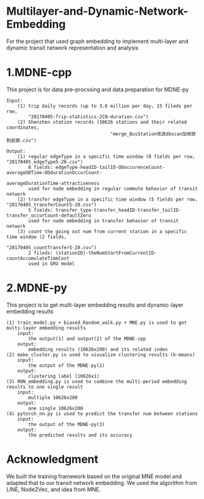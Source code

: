 # Multilayer-and-Dynamic-Network-Embedding
For the project that used graph embedding to implement multi-layer and dynamic transit network representation and analysis

# 1.MDNE-cpp
This project is for data pre-procssing and data preparation for MDNE-py

    Input:
        (1) trip daily records (up to 3.6 million per day, 15 fileds per row, 
        	"20170405-Trip-statistics-2CN-duration.csv")
        (2) Shenzhen station records (10626 stations and their related coordinates, 
        	                              "merge_BusStation改进dbscan加地铁到前面.csv")
        	                              
    Output:
        (1) regular edgeType in a specific time window (8 fields per row, "20170405_edgeType5-20.csv")
            8 fields: edgeType-headID-tailID-ODoccurenceCount-averageODTime-ODdurationOccurCount-
                                                                averageDurationTime-attractiveness
            used for node embedding in regular commute behavior of transit network
        (2) transfer edgeType in a specific time window (5 fields per row, "20170405_transferCount5-20.csv")
            5 fields: transfer_type-transfer_headID-transfer_tailID-transfer_occurCount-defaultZero
            used for node embedding in transfer behavior of transit network
        (3) count the going out num from current station in a specific time window (2 fields, 
        	                                                 "20170405_countTransfer5-20.csv")
            2 fileds: (stationID)-theNumStartFromCurrentID-countAccumulateTimeCost
            used in GRU model

# 2.MDNE-py
This project is to get multi-layer embedding results and dynamic-layer embedding results

    (1) train_model.py + biased_Random_walk.py + MNE.py is used to get multi-layer embedding results
        input:
            the output(1) and output(2) of the MDNE-cpp
        output:
            embedding results (10626x200) and its related index
    (2) make_cluster.py is used to visualize clustering results (k-means)
        input:
            the output of the MDNE-py(1)
        output:
            clustering label (10626x1)
    (3) RNN_embedding.py is used to combine the multi-period embedding results to one single result
        input:
            multiple 10626x200
        output:
            one single 10626x200
    (4) pytorch_nn.py is used to predict the transfer num between stations
        input:
            the output of the MDNE-py(3)
        output:
            the predicted results and its accuracy  


# Acknowledgment
We built the training framework based on the original MNE model and adapted that to our transit network embedding. We used the algorithm from LINE, Node2Vec, and idea from MNE.

